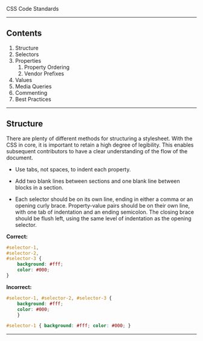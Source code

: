 CSS Code Standards

- - -

## Contents

1. Structure
2. Selectors
3. Properties
	1. Property Ordering
	2. Vendor Prefixes
4. Values
5. Media Queries
6. Commenting
7. Best Practices

- - -

## Structure

There are plenty of different methods for structuring a stylesheet. With the CSS in core, it is important to retain a high degree of legibility. This enables subsequent contributors to have a clear understanding of the flow of the document.

- Use tabs, not spaces, to indent each property.

- Add two blank lines between sections and one blank line between blocks in a section.

- Each selector should be on its own line, ending in either a comma or an opening curly brace. Property-value pairs should be on their own line, with one tab of indentation and an ending semicolon. The closing brace should be flush left, using the same level of indentation as the opening selector.

**Correct:**

```css
#selector-1,
#selector-2,
#selector-3 {
	background: #fff;
	color: #000;
}
```

**Incorrect:**

```css
#selector-1, #selector-2, #selector-3 {
	background: #fff;
	color: #000;
	}

#selector-1 { background: #fff; color: #000; }
```

- - -